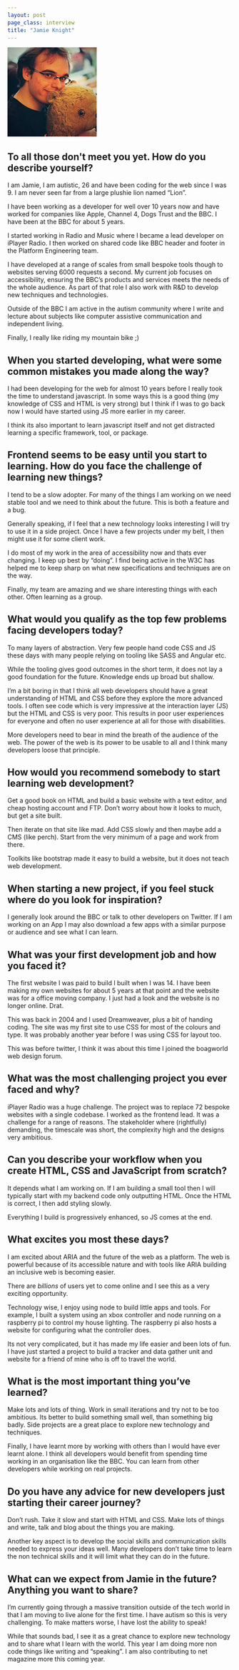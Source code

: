 ```yaml
---
layout: post
page_class: interview
title: "Jamie Knight"
---
```


<img class="portrait portrait--xxl" src="/assets/images/portrait-jamie-knight.jpg" alt="Photo Jamie Knight"  />

## To all those don't meet you yet. How do you describe yourself?

I am Jamie, I am autistic, 26 and have been coding for the web since I was 9. I am never seen far from a large plushie lion named “Lion”.

I have been working as a developer for well over 10 years now and have worked for companies like Apple, Channel 4, Dogs Trust and the BBC. I have been at the BBC for about 5 years.

I started working in Radio and Music where I became a lead developer on iPlayer Radio. I then worked on shared code like BBC header and footer in the Platform Engineering team.

I have developed at a range of scales from small bespoke tools though to websites serving 6000 requests a second. My current job focuses on accessibility, ensuring the BBC’s products and services meets the needs of the whole audience. As part of that role I also work with R&D to develop new techniques and technologies.

Outside of the BBC I am active in the autism community where I write and lecture about subjects like computer assistive communication and independent living.

Finally, I really like riding my mountain bike ;)

## When you started developing, what were some common mistakes you made along the way?

I had been developing for the web for almost 10 years before I really took the time to understand javascript. In some ways this is a good thing (my knowledge of CSS and HTML is very strong) but I think if I was to go back now I would have started using JS more earlier in my career.

I think its also important to learn javascript itself and not get distracted learning a specific framework, tool, or package.

## Frontend seems to be easy until you start to learning. How do you face the challenge of learning new things?

I tend to be a slow adopter. For many of the things I am working on we need stable tool and we need to think about the future. This is both a feature and a bug.

Generally speaking, if I feel that a new technology looks interesting I will try to use it in a side project. Once I have a few projects under my belt, I then might use it for some client work.

I do most of my work in the area of accessibility now and thats ever changing. I keep up best by “doing”. I find being active in the W3C has helped me to keep sharp on what new specifications and techniques are on the way.

Finally, my team are amazing and we share interesting things with each other. Often learning as a group.

## What would you qualify as the top few problems facing developers today?

To many layers of abstraction. Very few people hand code CSS and JS these days with many people relying on tooling like SASS and Angular etc.

While the tooling gives good outcomes in the short term, it does not lay a good foundation for the future. Knowledge ends up broad but shallow.

I’m a bit boring in that I think all web developers should have a great understanding of HTML and CSS before they explore the more advanced tools. I often see code which is very impressive at the interaction layer (JS) but the HTML and CSS is very poor. This results in poor user experiences for everyone and often no user experience at all for those with disabilities.

More developers need to bear in mind the breath of the audience of the web. The power of the web is its power to be usable to all and I think many developers loose that principle.

## How would you recommend somebody to start learning web development?

Get a good book on HTML and build a basic website with a text editor, and cheap hosting account and FTP. Don’t worry about how it looks to much, but get a site built.

Then iterate on that site like mad. Add CSS slowly and then maybe add a CMS (like perch). Start from the very minimum of a page and work from there.

Toolkits like bootstrap made it easy to build a website, but it does not teach web development.

## When starting a new project, if you feel stuck where do you look for inspiration?

I generally look around the BBC or talk to other developers on Twitter. If I am working on an App I may also download a few apps with a similar purpose or audience and see what I can learn.

## What was your first development job and how you faced it?

The first website I was paid to build I built when I was 14. I have been making my own websites for about 5 years at that point and the website was for a office moving company. I just had a look and the website is no longer online. Drat.

This was back in 2004 and I used Dreamweaver, plus a bit of handing coding. The site was my first site to use CSS for most of the colours and type. It was probably another year before I was using CSS for layout too.

This was before twitter, I think it was about this time I joined the boagworld web design forum.

## What was the most challenging project you ever faced and why?

iPlayer Radio was a huge challenge. The project was to replace 72 bespoke websites with a single codebase. I worked as the frontend lead. It was a challenge for a range of reasons. The stakeholder where (rightfully) demanding, the timescale was short, the complexity high and the designs very ambitious.

## Can you describe your workflow when you create HTML, CSS and JavaScript from scratch?

It depends what I am working on. If I am building a small tool then I will typically start with my backend code only outputting HTML. Once the HTML is correct, I then add styling slowly.

Everything I build is progressively enhanced, so JS comes at the end.

## What excites you most these days?

I am excited about ARIA and the future of the web as a platform. The web is powerful because of its accessible nature and with tools like ARIA building an inclusive web is becoming easier.

There are _billions_ of users yet to come online and I see this as a very exciting opportunity.

Technology wise, I enjoy using node to build little apps and tools. For example, I built a system using an xbox controller and node running on a raspberry pi to control my house lighting. The raspberry pi also hosts a website for configuring what the controller does.

Its not very complicated, but it has made my life easier and been lots of fun. I have just started a project to build a tracker and data gather unit and website for a friend of mine who is off to travel the world.

## What is the most important thing you’ve learned?

Make lots and lots of thing. Work in small iterations and try not to be too ambitious. Its better to build something small well, than something big badly. Side projects are a great place to explore new technology and techniques.

Finally, I have learnt more by working with others than I would have ever learnt alone. I think all developers would benefit from spending time working in an organisation like the BBC. You can learn from other developers while working on real projects.

## Do you have any advice for new developers just starting their career journey?

Don’t rush. Take it slow and start with HTML and CSS. Make lots of things and write, talk and blog about the things you are making.

Another key aspect is to develop the social skills and communication skills needed to express your ideas well. Many developers don’t take time to learn the non technical skills and it will limit what they can do in the future.

## What can we expect from Jamie in the future? Anything you want to share?

I’m currently going through a massive transition outside of the tech world in that I am moving to live alone for the first time. I have autism so this is very challenging. To make matters worse, I have lost the ability to speak!

While that sounds bad, I see it as a great chance to explore new technology and to share what I learn with the world. This year I am doing more non code things like writing and “speaking”. I am also contributing to net magazine more this coming year.
